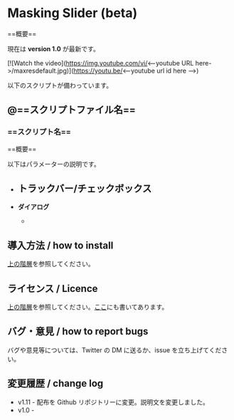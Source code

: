 # Masking Slider (beta)

==概要==

現在は **version 1.0** が最新です。

[![Watch the video](https://img.youtube.com/vi/<--youtube URL here->/maxresdefault.jpg)](https://youtu.be/<--youtube url id here -->)

以下のスクリプトが備わっています。

## @==スクリプトファイル名==

### ==スクリプト名==

==概要==

以下はパラメーターの説明です。

- **トラックバー/チェックボックス**
  -
- **ダイアログ**

  -

## 導入方法 / how to install

[上の階層](https://github.com/Aodaruma/Aodaruma-AviUtl-Script)を参照してください。

## ライセンス / Licence

[上の階層](https://github.com/Aodaruma/Aodaruma-AviUtl-Script)を参照してください。[ここ](https://github.com/Aodaruma/Aodaruma-AviUtl-Script/blob/main/LICENSE)にも書いてあります。

## バグ・意見 / how to report bugs

バグや意見等については、Twitter の DM に送るか、issue を立ち上げてください。

## 変更履歴 / change log

- v1.11 - 配布を Github リポジトリーに変更。説明文を変更しました。
- v1.0 -
